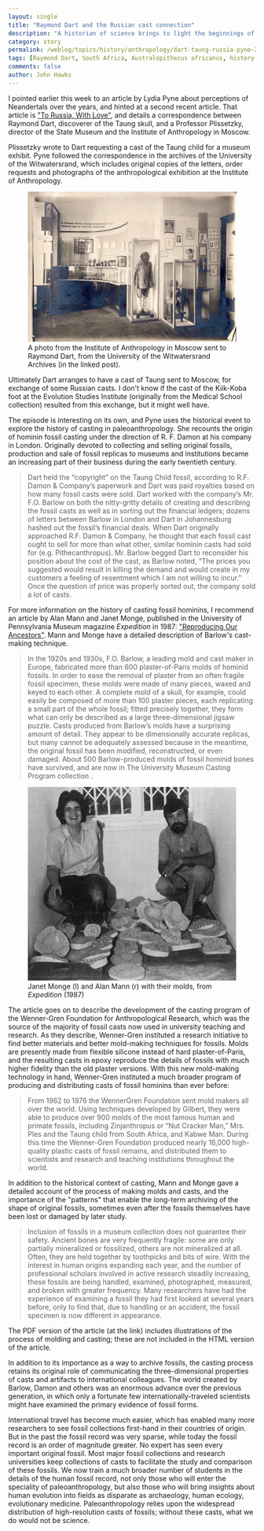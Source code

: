 ```yaml
---
layout: single 
title: "Raymond Dart and the Russian cast connection" 
description: "A historian of science brings to light the beginnings of the hominin cast trade." 
category: story
permalink: /weblog/topics/history/anthropology/dart-taung-russia-pyne-2014.html
tags: [Raymond Dart, South Africa, Australopithecus africanus, history of anthropology, history of science, open science] 
comments: false 
author: John Hawks 
---
```


I pointed earlier this week to an article by Lydia Pyne about perceptions of Neandertals over the years, and hinted at a second recent article. That article is <a href="http://theappendix.net/issues/2014/10/to-russia-with-love">"To Russia, With Love"</a>, and details a correspondence between Raymond Dart, discoverer of the Taung skull, and a Professor Plissetzky, director of the State Museum and the Institute of Anthropology in Moscow. 

Plissetzky wrote to Dart requesting a cast of the Taung child for a museum exhibit. Pyne followed the correspondence in the archives of the University of the Witwatersrand, which includes original copies of the letters, order requests and photographs of the anthropological exhibition at the Institute of Anthropology. 

<figure>
<img src="/images/russia-museum-exhibit-wits-archives-pyne.jpg" alt="Photo of the exhibit at the State Museum in Moscow as sent to Raymond Dart" />
<figcaption>A photo from the Institute of Anthropology in Moscow sent to Raymond Dart, from the University of the Witwatersrand Archives (in the linked post). </figcaption>
</figure>

Ultimately Dart arranges to have a cast of Taung sent to Moscow, for exchange of some Russian casts. I don't know if the cast of the Kiik-Koba foot at the Evolution Studies Institute (originally from the Medical School collection) resulted from this exchange, but it might well have. 

The episode is interesting on its own, and Pyne uses the historical event to explore the history of casting in paleoanthropology. She recounts the origin of hominin fossil casting under the direction of R. F. Damon at his company in London. Originally devoted to collecting and selling original fossils, production and sale of fossil replicas to museums and institutions became an increasing part of their business during the early twentieth century. 


<blockquote>Dart held the “copyright” on the Taung Child fossil, according to R.F. Damon & Company’s paperwork and Dart was paid royalties based on how many fossil casts were sold. Dart worked with the company’s Mr. F.O. Barlow on both the nitty-gritty details of creating and describing the fossil casts as well as in sorting out the financial ledgers; dozens of letters between Barlow in London and Dart in Johannesburg hashed out the fossil’s financial deals. When Dart originally approached R.F. Damon & Company, he thought that each fossil cast ought to sell for more than what other, similar hominin casts had sold for (e.g. Pithecanthropus). Mr. Barlow begged Dart to reconsider his position about the cost of the cast, as Barlow noted, “The prices you suggested would result in killing the demand and would create in my customers a feeling of resentment which I am not willing to incur.” Once the question of price was properly sorted out, the company sold a lot of casts.</blockquote>


For more information on the history of casting fossil hominins, I recommend an article by Alan Mann and Janet Monge, published in the University of Pennsylvania Museum magazine <em>Expedition</em> in 1987: <a href="http://www.penn.museum/sites/expedition/reproducing-our-ancestors/">"Reproducing Our Ancestors"</a>. Mann and Monge have a detailed description of Barlow's cast-making technique. 

<blockquote>In the 1920s and 1930s, F.O. Barlow, a leading mold and cast maker in Europe, fabricated more than 600 plaster-of-Paris molds of hominid fossils. In order to ease the removal of plaster from an often fragile fossil specimen, these molds were made of many pieces, waxed and keyed to each other. A complete mold of a skull, for example, could easily be composed of more than 100 plaster pieces, each replicating a small part of the whole fossil; fitted precisely together, they form what can only be described as a large three-dimensional jigsaw puzzle. Casts produced from Barlow’s molds have a surprising amount of detail. They appear to be dimensionally accurate replicas, but many cannot be adequately assessed because in the meantime, the original fossil has been modified, reconstructed, or even damaged. About 500 Barlow-produced molds of fossil hominid bones have survived, and are now in The University Museum Casting Program collection .</blockquote>


<figure>
<img src="/images/janet-monge-alan-mann-expeditions-1987.jpg" alt="Janet Monge and Alan Mann" />
<figcaption>Janet Monge (l) and Alan Mann (r) with their molds, from <em>Expedition</em> (1987)</figcaption>
</figure>

The article goes on to describe the development of the casting program of the Wenner-Gren Foundation for Anthropological Research, which was the source of the majority of fossil casts now used in university teaching and research. As they describe, Wenner-Gren instituted a research initiative to find better materials and better mold-making techniques for fossils. Molds are presently made from flexible silicone instead of hard plaster-of-Paris, and the resulting casts in epoxy reproduce the details of fossils with much higher fidelity than the old plaster versions. With this new mold-making technology in hand, Wenner-Gren instituted a much broader program of producing and distributing casts of fossil hominins than ever before: 

<blockquote>From 1962 to 1976 the Wenner­Gren Foundation sent mold makers all over the world. Using techniques developed by Gilbert, they were able to produce over 900 molds of the most famous human and primate fossils, including Zinjanthropus or “Nut Cracker Man,” Mrs. Ples and the Taung child from South Africa, and Kabwe Man. During this time the Wenner-Gren Foundation produced nearly 16,000 high-quality plastic casts of fossil remains, and distributed them to scientists and research and teaching institutions throughout the world.</blockquote>

In addition to the historical context of casting, Mann and Monge gave a detailed account of the process of making molds and casts, and the importance of the "patterns" that enable the long-term archiving of the shape of original fossils, sometimes even after the fossils themselves have been lost or damaged by later study. 

<blockquote>Inclusion of fossils in a museum collection does not guarantee their safety. Ancient bones are very frequently fragile: some are only partially mineralized or fossilized, others are not mineralized at all. Often, they are held together by toothpicks and bits of wire. With the interest in human origins expanding each year, and the number of professional scholars involved in active research steadily increasing, these fossils are being handled, examined, photographed, measured, and broken with greater frequency. Many researchers have had the experience of examining a fossil they had first looked at several years before, only to find that, due to handling or an accident, the fossil specimen is now different in appearance.</blockquote>

The PDF version of the article (at the link) includes illustrations of the process of molding and casting; these are not included in the HTML version of the article. 

In addition to its importance as a way to archive fossils, the casting process retains its original role of communicating the three-dimensional properties of casts and artifacts to international colleagues. The world created by Barlow, Damon and others was an enormous advance over the previous generation, in which only a fortunate few internationally-traveled scientists might have examined the primary evidence of fossil forms. 

International travel has become much easier, which has enabled many more researchers to see fossil collections first-hand in their countries of origin. But in the past the fossil record was very sparse, while today the fossil record is an order of magnitude greater. No expert has seen every important original fossil. Most major fossil collections and research universities keep collections of casts to facilitate the study and comparison of these fossils. We now train a much broader number of students in the details of the human fossil record, not only those who will enter the speciality of paleoanthropology, but also those who will bring insights about human evolution into fields as disparate as archaeology, human ecology, evolutionary medicine. Paleoanthropology relies upon the widespread distribution of high-resolution casts of fossils; without these casts, what we do would not be science. 






